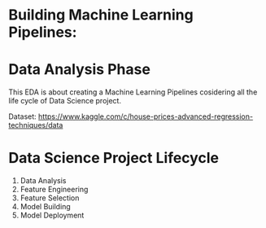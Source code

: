 # Building Machine Learning Pipelines:
# Data Analysis Phase
This EDA is about creating a Machine Learning Pipelines cosidering all the life cycle of Data Science project.

Dataset: https://www.kaggle.com/c/house-prices-advanced-regression-techniques/data


# Data Science Project Lifecycle
1. Data Analysis
2. Feature Engineering
3. Feature Selection
4. Model Building
5. Model Deployment
